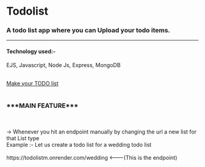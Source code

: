 # Todolist

<h3>A todo list app where you can Upload your todo items.</h3>
<hr>
<h4>Technology used:- </h4>
<p>EJS, Javascript, Node Js, Express, MongoDB </p>
<br/>
<a href="https://todolistm.onrender.com/" target="_blank" >Make your TODO list</a>
<br/>
<br/>
<h3>***MAIN FEATURE***</h3>
<br/>
<br/>
-> Whenever you hit an endpoint manually by changing the url a new list for that List type 
<br/>
Example :- 
Let us create a todo list for a wedding todo list
<br/>
<br>
https://todolistm.onrender.com/wedding <---(This is the endpoint)

